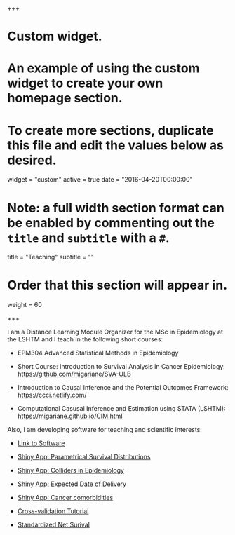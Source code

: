 +++
# Custom widget.
# An example of using the custom widget to create your own homepage section.
# To create more sections, duplicate this file and edit the values below as desired.
widget = "custom"
active = true
date = "2016-04-20T00:00:00"

# Note: a full width section format can be enabled by commenting out the `title` and `subtitle` with a `#`.
title = "Teaching"
subtitle = ""

# Order that this section will appear in.
weight = 60

+++

I am a Distance Learning Module Organizer for the MSc in Epidemiology at the LSHTM and I teach in the following short courses:

- EPM304 Advanced Statistical Methods in Epidemiology

- Short Course: Introduction to Survival Analysis in Cancer Epidemiology: https://github.com/migariane/SVA-ULB

- Introduction to Causal Inference and the Potential Outcomes Framework: https://ccci.netlify.com/  

- Computational Casusal Inference and Estimation using STATA (LSHTM): https://migariane.github.io/CIM.html

Also, I am developing software for teaching and scientific interests:  

- [Link to Software](https://scholar.harvard.edu/malf/software-0)

- [Shiny App: Parametrical Survival Distributions](http://watzilei.com/shiny/Pardist/)

- [Shiny App: Colliders in Epidemiology](http://watzilei.com/shiny/collider/)

- [Shiny App: Expected Date of Delivery](http://watzilei.com/shiny/EDL/)

- [Shiny App: Cancer comorbidities](http://watzilei.com/shiny/CoMCoR/)

- [Cross-validation Tutorial](https://migariane.github.io/CrossValidation.nb.html)

- [Standardized Net Surival](https://migariane.github.io/Cohort.html)
